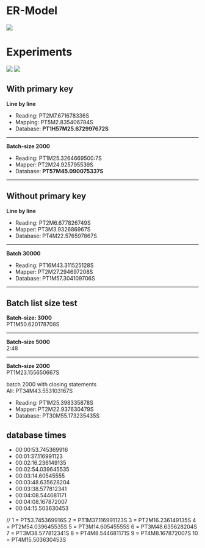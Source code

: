 # ER-Model
![](/Users/john/dev/Studium/Informationssysteme/Informationssysteme-Praktikum-1/Informationssysteme-Praktikum-1/documentation/Small-ER.png)
# Experiments
![](/Users/john/dev/Studium/Informationssysteme/Informationssysteme-Praktikum-1/Informationssysteme-Praktikum-1/documentation/Time-Results.png)
![](/Users/john/dev/Studium/Informationssysteme/Informationssysteme-Praktikum-1/Informationssysteme-Praktikum-1/documentation/Experiment-Times-Insertiontime-In-Contrast-To-Documents-In-Database.png)
## With primary key
**Line by line**
* Reading:  PT2M7.671678336S
* Mapping:  PT5M2.835406784S
* Database: **PT1H57M25.672997672S**
____________________
**Batch-size 2000**
* Reading:  PT1M25.3264669500:7S
* Mapper:   PT2M24.925795539S
* Database: **PT57M45.090075337S**
____________________

## Without primary key
**Line by line**
* Reading:  PT2M6.677826749S
* Mapper:   PT3M3.932686967S
* Database: PT4M22.576597867S
____________________
 **Batch 30000**
* Reading:  PT16M43.311525128S
* Mapper:   PT2M27.294697208S
* Database: PT1M57.304109706S
____________________


## Batch list size test
**Batch-size: 3000** <br>
PT1M50.620178708S
____________________
**Batch-size 5000** <br>
2:48
____________________
**Batch-size 2000** <br>
PT1M23.155650667S


batch 2000 with closing statements <br>
All: PT34M43.553103167S
* Reading:  PT1M25.398335878S
* Mapper:   PT2M22.937630479S
* Database: PT30M55.173235435S



## database times
* 00:00:53.745369916
* 00:01:37.116991123
* 00:02:16.236149135
* 00:02:54.039645535
* 00:03:14.60545555
* 00:03:48.635628204
* 00:03:38.577812341
* 00:04:08.544681171
* 00:04:08.167872007
* 00:04:15.503630453

// 1 = PT53.745369916S
2 = PT1M37.116991123S
3 = PT2M16.236149135S
4 = PT2M54.039645535S
5 = PT3M14.60545555S
6 = PT3M48.635628204S
7 = PT3M38.577812341S
8 = PT4M8.544681171S
9 = PT4M8.167872007S
10 = PT4M15.503630453S